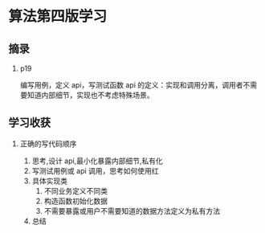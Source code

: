 # 算法第四版学习

## 摘录

1. p19

   编写用例，定义 api，写测试函数
   api 的定义：实现和调用分离，调用者不需要知道内部细节，实现也不考虑特殊场景。

## 学习收获

1. 正确的写代码顺序

   1. 思考,设计 api,最小化暴露内部细节,私有化
   2. 写测试用例或 api 调用，思考如何使用红
   3. 具体实现类
      1. 不同业务定义不同类
      2. 构造函数初始化数据
      3. 不需要暴露或用户不需要知道的数据方法定义为私有方法
   4. 总结
